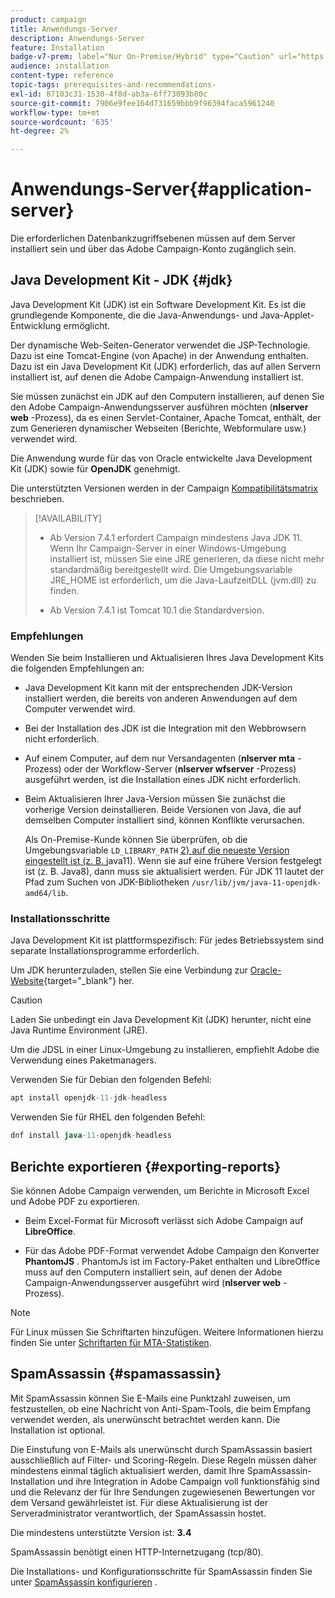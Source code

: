 ```yaml
---
product: campaign
title: Anwendungs-Server
description: Anwendungs-Server
feature: Installation
badge-v7-prem: label="Nur On-Premise/Hybrid" type="Caution" url="https://experienceleague.adobe.com/docs/campaign-classic/using/installing-campaign-classic/architecture-and-hosting-models/hosting-models-lp/hosting-models.html?lang=de" tooltip="Gilt nur für Hybrid- und On-Premise-Bereitstellungen"
audience: installation
content-type: reference
topic-tags: prerequisites-and-recommendations-
exl-id: 87103c31-1530-4f8d-ab3a-6ff73093b80c
source-git-commit: 7906e9fee164d731659bbb9f96394faca5961240
workflow-type: tm+mt
source-wordcount: '635'
ht-degree: 2%

---
```


# Anwendungs-Server{#application-server}

Die erforderlichen Datenbankzugriffsebenen müssen auf dem Server installiert sein und über das Adobe Campaign-Konto zugänglich sein.

## Java Development Kit - JDK {#jdk}

Java Development Kit (JDK) ist ein Software Development Kit. Es ist die grundlegende Komponente, die die Java-Anwendungs- und Java-Applet-Entwicklung ermöglicht.

Der dynamische Web-Seiten-Generator verwendet die JSP-Technologie. Dazu ist eine Tomcat-Engine (von Apache) in der Anwendung enthalten. Dazu ist ein Java Development Kit (JDK) erforderlich, das auf allen Servern installiert ist, auf denen die Adobe Campaign-Anwendung installiert ist.

Sie müssen zunächst ein JDK auf den Computern installieren, auf denen Sie den Adobe Campaign-Anwendungsserver ausführen möchten (**nlserver web** -Prozess), da es einen Servlet-Container, Apache Tomcat, enthält, der zum Generieren dynamischer Webseiten (Berichte, Webformulare usw.) verwendet wird.

Die Anwendung wurde für das von Oracle entwickelte Java Development Kit (JDK) sowie für **OpenJDK** genehmigt.

Die unterstützten Versionen werden in der Campaign [Kompatibilitätsmatrix](../../rn/using/compatibility-matrix.md) beschrieben.


>[!AVAILABILITY]
>
>* Ab Version 7.4.1 erfordert Campaign mindestens Java JDK 11. Wenn Ihr Campaign-Server in einer Windows-Umgebung installiert ist, müssen Sie eine JRE generieren, da diese nicht mehr standardmäßig bereitgestellt wird. Die Umgebungsvariable JRE_HOME ist erforderlich, um die Java-LaufzeitDLL (jvm.dll) zu finden.
>
>* Ab Version 7.4.1 ist Tomcat 10.1 die Standardversion.
>

### Empfehlungen

Wenden Sie beim Installieren und Aktualisieren Ihres Java Development Kits die folgenden Empfehlungen an:

* Java Development Kit kann mit der entsprechenden JDK-Version installiert werden, die bereits von anderen Anwendungen auf dem Computer verwendet wird.

* Bei der Installation des JDK ist die Integration mit den Webbrowsern nicht erforderlich.

* Auf einem Computer, auf dem nur Versandagenten (**nlserver mta** -Prozess) oder der Workflow-Server (**nlserver wfserver** -Prozess) ausgeführt werden, ist die Installation eines JDK nicht erforderlich.

* Beim Aktualisieren Ihrer Java-Version müssen Sie zunächst die vorherige Version deinstallieren. Beide Versionen von Java, die auf demselben Computer installiert sind, können Konflikte verursachen.

  Als On-Premise-Kunde können Sie überprüfen, ob die Umgebungsvariable `LD_LIBRARY_PATH` [2} auf die neueste Version eingestellt ist (z. B. ](installing-packages-with-linux.md#environment-variables) java11). Wenn sie auf eine frühere Version festgelegt ist (z. B. Java8), dann muss sie aktualisiert werden. Für JDK 11 lautet der Pfad zum Suchen von JDK-Bibliotheken `/usr/lib/jvm/java-11-openjdk-amd64/lib`.


### Installationsschritte

Java Development Kit ist plattformspezifisch: Für jedes Betriebssystem sind separate Installationsprogramme erforderlich.

Um JDK herunterzuladen, stellen Sie eine Verbindung zur [Oracle-Website](https://www.oracle.com/technetwork/java/javase/downloads/index.html){target="_blank"} her.

>[!CAUTION]
>
> Laden Sie unbedingt ein Java Development Kit (JDK) herunter, nicht eine Java Runtime Environment (JRE).


Um die JDSL in einer Linux-Umgebung zu installieren, empfiehlt Adobe die Verwendung eines Paketmanagers.

Verwenden Sie für Debian den folgenden Befehl:

```sql
apt install openjdk-11-jdk-headless
```

Verwenden Sie für RHEL den folgenden Befehl:

```sql
dnf install java-11-openjdk-headless
```



## Berichte exportieren {#exporting-reports}

Sie können Adobe Campaign verwenden, um Berichte in Microsoft Excel und Adobe PDF zu exportieren.

* Beim Excel-Format für Microsoft verlässt sich Adobe Campaign auf **LibreOffice**.

* Für das Adobe PDF-Format verwendet Adobe Campaign den Konverter **PhantomJS** . PhantomJs ist im Factory-Paket enthalten und LibreOffice muss auf den Computern installiert sein, auf denen der Adobe Campaign-Anwendungsserver ausgeführt wird (**nlserver web** -Prozess).

>[!NOTE]
>
>Für Linux müssen Sie Schriftarten hinzufügen. Weitere Informationen hierzu finden Sie unter [Schriftarten für MTA-Statistiken](../../installation/using/prerequisites-of-campaign-installation-in-linux.md#fonts-for-mta-statistics).

## SpamAssassin {#spamassassin}

Mit SpamAssassin können Sie E-Mails eine Punktzahl zuweisen, um festzustellen, ob eine Nachricht von Anti-Spam-Tools, die beim Empfang verwendet werden, als unerwünscht betrachtet werden kann. Die Installation ist optional.

Die Einstufung von E-Mails als unerwünscht durch SpamAssassin basiert ausschließlich auf Filter- und Scoring-Regeln. Diese Regeln müssen daher mindestens einmal täglich aktualisiert werden, damit Ihre SpamAssassin-Installation und ihre Integration in Adobe Campaign voll funktionsfähig sind und die Relevanz der für Ihre Sendungen zugewiesenen Bewertungen vor dem Versand gewährleistet ist. Für diese Aktualisierung ist der Serveradministrator verantwortlich, der SpamAssassin hostet.

Die mindestens unterstützte Version ist: **3.4**

SpamAssassin benötigt einen HTTP-Internetzugang (tcp/80).

Die Installations- und Konfigurationsschritte für SpamAssassin finden Sie unter [SpamAssassin konfigurieren](../../installation/using/configuring-spamassassin.md) .
